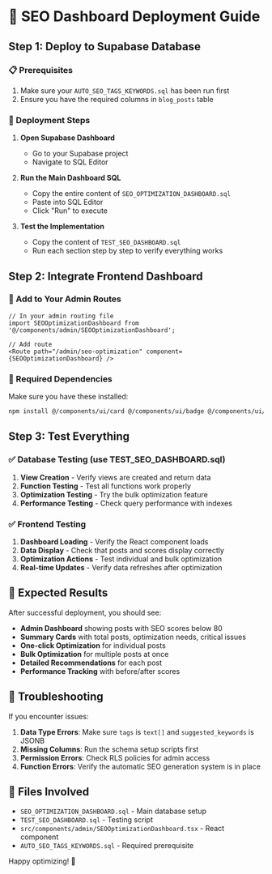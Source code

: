 # 🚀 SEO Dashboard Deployment Guide

## Step 1: Deploy to Supabase Database

### 📋 Prerequisites
1. Make sure your `AUTO_SEO_TAGS_KEYWORDS.sql` has been run first
2. Ensure you have the required columns in `blog_posts` table

### 🎯 Deployment Steps

1. **Open Supabase Dashboard**
   - Go to your Supabase project
   - Navigate to SQL Editor

2. **Run the Main Dashboard SQL**
   - Copy the entire content of `SEO_OPTIMIZATION_DASHBOARD.sql`
   - Paste into SQL Editor
   - Click "Run" to execute

3. **Test the Implementation**
   - Copy the content of `TEST_SEO_DASHBOARD.sql`
   - Run each section step by step to verify everything works

## Step 2: Integrate Frontend Dashboard

### 📱 Add to Your Admin Routes

```tsx
// In your admin routing file
import SEOOptimizationDashboard from '@/components/admin/SEOOptimizationDashboard';

// Add route
<Route path="/admin/seo-optimization" component={SEOOptimizationDashboard} />
```

### 🔧 Required Dependencies

Make sure you have these installed:
```bash
npm install @/components/ui/card @/components/ui/badge @/components/ui/button @/components/ui/alert
```

## Step 3: Test Everything

### ✅ Database Testing (use TEST_SEO_DASHBOARD.sql)
1. **View Creation** - Verify views are created and return data
2. **Function Testing** - Test all functions work properly
3. **Optimization Testing** - Try the bulk optimization feature
4. **Performance Testing** - Check query performance with indexes

### ✅ Frontend Testing
1. **Dashboard Loading** - Verify the React component loads
2. **Data Display** - Check that posts and scores display correctly
3. **Optimization Actions** - Test individual and bulk optimization
4. **Real-time Updates** - Verify data refreshes after optimization

## 🎉 Expected Results

After successful deployment, you should see:

- **Admin Dashboard** showing posts with SEO scores below 80
- **Summary Cards** with total posts, optimization needs, critical issues
- **One-click Optimization** for individual posts
- **Bulk Optimization** for multiple posts at once
- **Detailed Recommendations** for each post
- **Performance Tracking** with before/after scores

## 🚨 Troubleshooting

If you encounter issues:

1. **Data Type Errors**: Make sure `tags` is `text[]` and `suggested_keywords` is JSONB
2. **Missing Columns**: Run the schema setup scripts first
3. **Permission Errors**: Check RLS policies for admin access
4. **Function Errors**: Verify the automatic SEO generation system is in place

## 🔗 Files Involved

- `SEO_OPTIMIZATION_DASHBOARD.sql` - Main database setup
- `TEST_SEO_DASHBOARD.sql` - Testing script
- `src/components/admin/SEOOptimizationDashboard.tsx` - React component
- `AUTO_SEO_TAGS_KEYWORDS.sql` - Required prerequisite

Happy optimizing! 🎯
